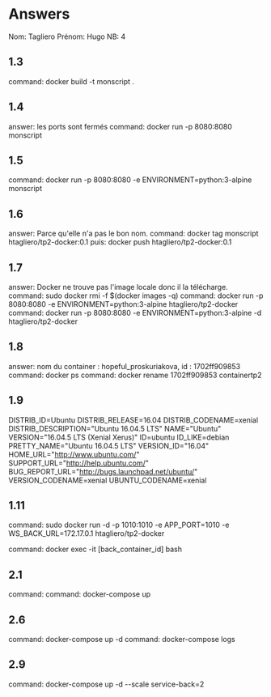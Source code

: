 # Answers

Nom: Tagliero
Prénom: Hugo
NB: 4

## 1.3
command: docker build -t monscript .

## 1.4
answer: les ports sont fermés
command: docker run -p 8080:8080 monscript

## 1.5
command: docker run -p 8080:8080 -e ENVIRONMENT=python:3-alpine monscript

## 1.6
answer: Parce qu'elle n'a pas le bon nom.
command: docker tag monscript htagliero/tp2-docker:0.1 
puis: docker push htagliero/tp2-docker:0.1

## 1.7
answer: Docker ne trouve pas l'image locale donc il la télécharge.
command: sudo docker rmi -f $(docker images -q)
command: docker run -p 8080:8080 -e ENVIRONMENT=python:3-alpine htagliero/tp2-docker
command: docker run -p 8080:8080 -e ENVIRONMENT=python:3-alpine -d htagliero/tp2-docker

## 1.8
answer: nom du container : hopeful_proskuriakova, id : 1702ff909853
command: docker ps
command: docker rename 1702ff909853 containertp2

## 1.9
DISTRIB_ID=Ubuntu
DISTRIB_RELEASE=16.04
DISTRIB_CODENAME=xenial
DISTRIB_DESCRIPTION="Ubuntu 16.04.5 LTS"
NAME="Ubuntu"
VERSION="16.04.5 LTS (Xenial Xerus)"
ID=ubuntu
ID_LIKE=debian
PRETTY_NAME="Ubuntu 16.04.5 LTS"
VERSION_ID="16.04"
HOME_URL="http://www.ubuntu.com/"
SUPPORT_URL="http://help.ubuntu.com/"
BUG_REPORT_URL="http://bugs.launchpad.net/ubuntu/"
VERSION_CODENAME=xenial
UBUNTU_CODENAME=xenial


## 1.11
command: sudo docker run -d -p 1010:1010 -e APP_PORT=1010 -e WS_BACK_URL=172.17.0.1 htagliero/tp2-docker

command: docker exec -it [back_container_id] bash


## 2.1
command: command: docker-compose up


## 2.6
command: docker-compose up -d command: docker-compose logs


## 2.9
command: docker-compose up -d --scale service-back=2


